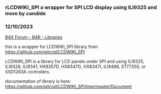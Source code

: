 ### rLCDWIKI_SPI a wrapper for SPI LCD display using ILI9325 and more by candide
### 12/10/2023
[B4X Forum - B4R - Libraries](https://www.b4x.com/android/forum/threads/157908/)

this is a wrapper for LCDWIKI\_SPI library from <https://github.com/gitcnd/LCDWIKI_SPI>  
  
LCDWIKI\_SPI is a library for LCD panels under SPI and using ILI9325, ILI9328, ILI9341, HX8357D, HX8347G, HX8347I, ILI9486, ST7735S, or SSD1283A controllers.  
  
  
documentation of library is here: <https://github.com/gitcnd/LCDWIKI_SPI/tree/master/Document>